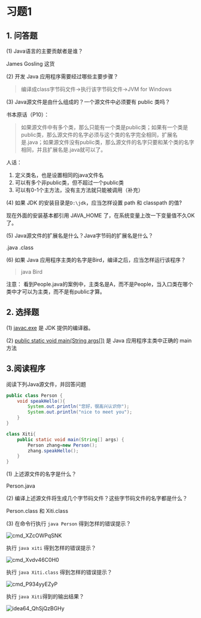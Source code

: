# 习题1
## 1. 问答题
(1) Java语言的主要贡献者是谁？

James Gosling 这货

(2) 开发 Java 应用程序需要经过哪些主要步骤？

> 编译成class字节码文件->执行该字节码文件->JVM for Windows

(3) Java源文件是由什么组成的？一个源文件中必须要有 public 类吗？

书本原话（P10）：
> 如果源文件中有多个类，那么只能有一个类是public类；如果有一个类是public类，那么源文件的名字必须与这个类的名字完全相同，扩展名是.java；如果源文件没有public类，那么源文件的名字只要和某个类的名字相同，并且扩展名是.java就可以了。

人话：
1. 定义类名，也是设置相同的java文件名
2. 可以有多个非public类，但不超过一个public类
3. 可以有0-1个主方法，没有主方法就只能被调用（补充）

(4) 如果 JDK 的安装目录是`D:\jdk`，应当怎样设置 path 和 classpath 的值?

现在外面的安装基本都引用 JAVA_HOME 了，在系统变量上改一下变量值不久OK了。

(5) Java源文件的扩展名是什么？Java字节码的扩展名是什么？

.java .class

(6) 如果 Java 应用程序主类的名字是Bird，编译之后，应当怎样运行该程序？

> java Bird

注意：
看到People.java的案例中，主类名是A，而不是People，当入口类在哪个类中才可以为主类，而不是有public才算。

## 2. 选择题
(1) <u>javac.exe</u> 是 JDK 提供的编译器。

(2) <u>public static void main(String args[])</u> 是 Java 应用程序主类中正确的 main 方法

## 3.阅读程序
阅读下列Java源文件，并回答问题
```java
public class Person {
    void speakHello(){
        System.out.println("您好，很高兴认识你");
        System.out.println("nice to meet you");
    }
}

class Xiti{
    public static void main(String[] args) {
        Person zhang=new Person();
        zhang.speakHello();
    }
}
```

(1) 上述源文件的名字是什么？

Person.java

(2) 编译上述源文件将生成几个字节码文件？这些字节码文件的名字都是什么？

Person.class 和 Xiti.class

(3) 在命令行执行 `java Person` 得到怎样的错误提示？ 

![cmd_XZcOWPqSNK](https://user-images.githubusercontent.com/58027346/192150727-51e9654b-f141-4496-a2f6-7311daec6735.png)

执行 `java xiti` 得到怎样的错误提示？

![cmd_Xvdv46C0H0](https://user-images.githubusercontent.com/58027346/192150719-d381cd6d-7202-48ce-bb31-246ae72f096e.png)

执行 `java Xiti.class` 得到怎样的错误提示？

![cmd_P934yyEZyP](https://user-images.githubusercontent.com/58027346/192150703-ab19ad27-e32b-4da0-bb0e-5c6586090268.png)

执行 `java Xiti`得到的输出结果？

![idea64_QhSjQzBGHy](https://user-images.githubusercontent.com/58027346/192150652-ef996656-5e2a-4370-92b1-18fc83172cbc.png)
